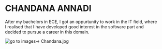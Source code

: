 # CHANDANA ANNADI
After my bachelors in ECE, I got an oppurtunity to work in the IT field, where I realised that I have developed good interest in the software part and decided to pursue a career in this domain.

![go to images-> Chandana.jpg]("C:\Users\S566176\Documents\GitHub\my2-Annad\images\Chandana.jpg")

